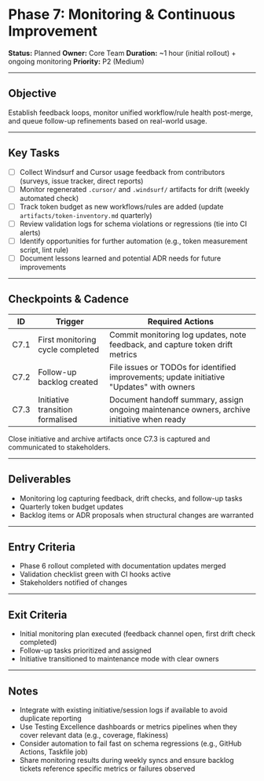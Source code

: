 # Phase 7: Monitoring & Continuous Improvement

**Status:** Planned
**Owner:** Core Team
**Duration:** ~1 hour (initial rollout) + ongoing monitoring
**Priority:** P2 (Medium)

---

## Objective

Establish feedback loops, monitor unified workflow/rule health post-merge, and queue follow-up refinements based on real-world usage.

---

## Key Tasks

- [ ] Collect Windsurf and Cursor usage feedback from contributors (surveys, issue tracker, direct reports)
- [ ] Monitor regenerated `.cursor/` and `.windsurf/` artifacts for drift (weekly automated check)
- [ ] Track token budget as new workflows/rules are added (update `artifacts/token-inventory.md` quarterly)
- [ ] Review validation logs for schema violations or regressions (tie into CI alerts)
- [ ] Identify opportunities for further automation (e.g., token measurement script, lint rule)
- [ ] Document lessons learned and potential ADR needs for future improvements

---

## Checkpoints & Cadence

| ID | Trigger | Required Actions |
|----|---------|------------------|
| C7.1 | First monitoring cycle completed | Commit monitoring log updates, note feedback, and capture token drift metrics |
| C7.2 | Follow-up backlog created | File issues or TODOs for identified improvements; update initiative "Updates" with owners |
| C7.3 | Initiative transition formalised | Document handoff summary, assign ongoing maintenance owners, archive initiative when ready |

Close initiative and archive artifacts once C7.3 is captured and communicated to stakeholders.

---

## Deliverables

- Monitoring log capturing feedback, drift checks, and follow-up tasks
- Quarterly token budget updates
- Backlog items or ADR proposals when structural changes are warranted

---

## Entry Criteria

- Phase 6 rollout completed with documentation updates merged
- Validation checklist green with CI hooks active
- Stakeholders notified of changes

---

## Exit Criteria

- Initial monitoring plan executed (feedback channel open, first drift check completed)
- Follow-up tasks prioritized and assigned
- Initiative transitioned to maintenance mode with clear owners

---

## Notes

- Integrate with existing initiative/session logs if available to avoid duplicate reporting
- Use Testing Excellence dashboards or metrics pipelines when they cover relevant data (e.g., coverage, flakiness)
- Consider automation to fail fast on schema regressions (e.g., GitHub Actions, Taskfile job)
- Share monitoring results during weekly syncs and ensure backlog tickets reference specific metrics or failures observed
